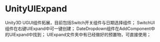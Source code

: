 # UnityUIExpand
Unity3D UGUI组件拓展，目前包括Switch开关组件与日期选择组件；
SwitchUI组件在右键UIExpand中可一键创建；
DateDropdown组件在AddComponent中的UIExpand中找到；
UIExpand文件夹中有已经做好的预置物，可直接使用；
